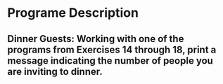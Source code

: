 # Programe Description

## Dinner Guests: Working with one of the programs from Exercises 14 through 18, print a message indicating the number of people you are inviting to dinner.
